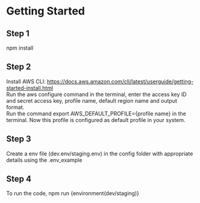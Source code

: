 # Getting Started

## Step 1
npm install

## Step 2

Install AWS CLI: https://docs.aws.amazon.com/cli/latest/userguide/getting-started-install.html  
Run the aws configure command in the terminal, enter the access key ID and secret access key, profile name, default region name and output format.   
Run the command export AWS_DEFAULT_PROFILE={profile name} in the terminal. Now this profile is configured as default profile in your system.  

## Step 3

Create a env file (dev.env/staging.env) in the config folder with appropriate details using the .env_example

## Step 4
	
To run the code, npm run {environment(dev/staging)}
